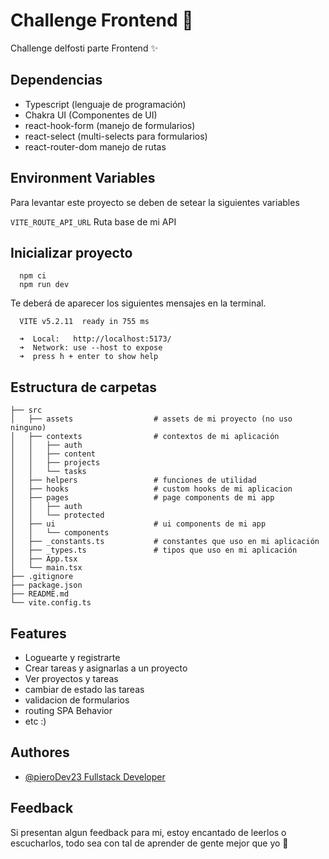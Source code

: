
# Challenge Frontend 🐸

Challenge delfosti parte Frontend ✨


## Dependencias

- Typescript (lenguaje de programación)
- Chakra UI (Componentes de UI)
- react-hook-form (manejo de formularios)
- react-select (multi-selects para formularios)
- react-router-dom manejo de rutas

## Environment Variables

Para levantar este proyecto se deben de setear la siguientes variables

`VITE_ROUTE_API_URL` Ruta base de mi API


## Inicializar proyecto


```
  npm ci
  npm run dev
```
Te deberá de aparecer los siguientes mensajes en la terminal.
```
  VITE v5.2.11  ready in 755 ms

  ➜  Local:   http://localhost:5173/
  ➜  Network: use --host to expose
  ➜  press h + enter to show help
```

## Estructura de carpetas

```
├── src
│   ├── assets                  # assets de mi proyecto (no uso ninguno)
│   ├── contexts                # contextos de mi aplicación 
│   │   ├── auth               
│   │   ├── content
│   │   ├── projects
│   │   └── tasks
│   ├── helpers                 # funciones de utilidad
│   ├── hooks                   # custom hooks de mi aplicacion
│   ├── pages                   # page components de mi app
│   │   ├── auth
│   │   └── protected
│   ├── ui                      # ui components de mi app
│   │   └── components          
│   ├── _constants.ts           # constantes que uso en mi aplicación
│   ├── _types.ts               # tipos que uso en mi aplicación
│   ├── App.tsx
│   └── main.tsx
├── .gitignore
├── package.json
├── README.md
└── vite.config.ts

```

## Features

- Loguearte y registrarte
- Crear tareas y asignarlas a un proyecto
- Ver proyectos y tareas
- cambiar de estado las tareas
- validacion de formularios
- routing SPA Behavior
- etc :)


## Authores

- [@pieroDev23 Fullstack Developer](https://www.github.com/octokatherine)


## Feedback

Si presentan algun feedback para mi, estoy encantado de leerlos o escucharlos, todo sea con tal de aprender de gente mejor que yo 🤗


